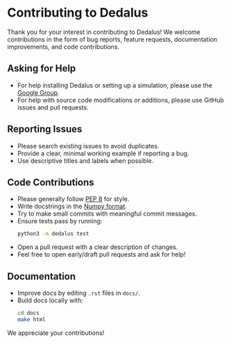 # Contributing to Dedalus

Thank you for your interest in contributing to Dedalus! We welcome contributions in the form of bug reports, feature requests, documentation improvements, and code contributions.

## Asking for Help
- For help installing Dedalus or setting up a simulation, please use the [Google Group](https://groups.google.com/g/dedalus-users).
- For help with source code modifications or additions, please use GitHub issues and pull requests.

## Reporting Issues
- Please search existing issues to avoid duplicates.
- Provide a clear, minimal working example if reporting a bug.
- Use descriptive titles and labels when possible.

## Code Contributions
- Please generally follow [PEP 8](https://peps.python.org/pep-0008/) for style.
- Write docstrings in the [Numpy format](https://numpydoc.readthedocs.io/en/latest/format.html#parameters).
- Try to make small commits with meaningful commit messages.
- Ensure tests pass by running:
  ```sh
  python3 -m dedalus test
  ```
- Open a pull request with a clear description of changes.
- Feel free to open early/draft pull requests and ask for help!

## Documentation
- Improve docs by editing `.rst` files in `docs/`.
- Build docs locally with:
  ```sh
  cd docs
  make html
  ```

We appreciate your contributions!
